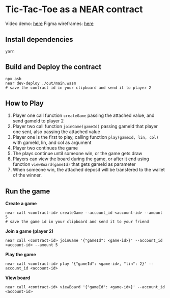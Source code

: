 # Tic-Tac-Toe as a NEAR contract

Video demo: [here](https://drive.google.com/file/d/1L0licLk5sSTQ21iwIp3QHHPRhX8hhfC3/view)
Figma wireframes: [here](https://www.figma.com/file/reMNlA1lKaM1hFthWbwvrP/Untitled?node-id=3%3A117)

## Install dependencies
```
yarn
```

## Build and Deploy the contract
```
npx asb
near dev-deploy ./out/main.wasm
# save the contract id in your clipboard and send it to player 2
```

## How to Play

1. Player one call function `createGame` passing the attached value, and send gameId to player 2
2. Player two call function `joinGame(gameId)` passing gameId that player one sent, also passing the attached value
3. Player one is the first to play, calling function `play(gameId, lin, col)` with gameId, lin, and col as argument
4. Player two continues the game
5. The plays continue until someone win, or the game gets draw
6. Players can view the board during the game, or after it end using function `viewBoard(gameId)` that gets gameId as parameter
7. When someone win, the attached deposit will be transfered to the wallet of the winner.

## Run the game
**Create a game**
```
near call <contract-id> createGame --account_id <account-id> --amount 5
# save the game id in your clipboard and send it to your friend
```

**Join a game (player 2)**
```
near call <contract-id> joinGame '{"gameId": <game-id>}' --account_id <account-id> --amount 5
```

**Play the game**
```
near call <contract-id> play '{"gameId": <game-id>, "lin": 2}' --account_id <account-id>
```

**View board**
```
near call <contract-id> viewBoard '{"gameId": <game-id>}' --account_id <account-id>
```
